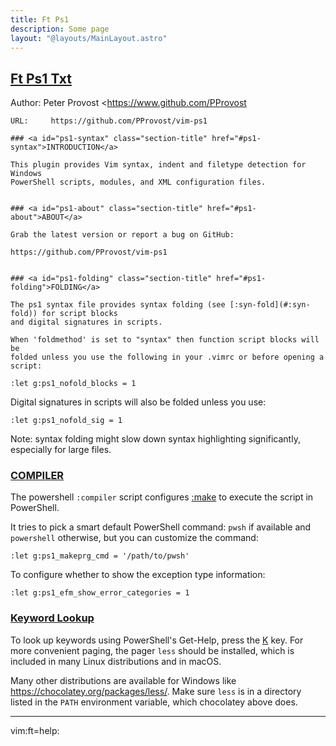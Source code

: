 ```yaml
---
title: Ft Ps1
description: Some page
layout: "@layouts/MainLayout.astro"
---
```



## <a id="A Windows PowerShell syntax plugin for Vim" class="section-title" href="#A Windows PowerShell syntax plugin for Vim"> Ft Ps1 Txt</a> 

Author:  Peter Provost <https://www.github.com/PProvost
```License: Apache 2.0
URL:     https://github.com/PProvost/vim-ps1

### <a id="ps1-syntax" class="section-title" href="#ps1-syntax">INTRODUCTION</a>

This plugin provides Vim syntax, indent and filetype detection for Windows
PowerShell scripts, modules, and XML configuration files.


### <a id="ps1-about" class="section-title" href="#ps1-about">ABOUT</a>

Grab the latest version or report a bug on GitHub:

https://github.com/PProvost/vim-ps1


### <a id="ps1-folding" class="section-title" href="#ps1-folding">FOLDING</a>

The ps1 syntax file provides syntax folding (see [:syn-fold](#:syn-fold)) for script blocks
and digital signatures in scripts.

When 'foldmethod' is set to "syntax" then function script blocks will be
folded unless you use the following in your .vimrc or before opening a script:

:let g:ps1_nofold_blocks = 1
```

Digital signatures in scripts will also be folded unless you use: 
```
:let g:ps1_nofold_sig = 1
```

Note: syntax folding might slow down syntax highlighting significantly,
especially for large files.


### <a id="ps1-compiler" class="section-title" href="#ps1-compiler">COMPILER</a>

The powershell `:compiler` script configures [:make](#:make) to execute the script in
PowerShell.

It tries to pick a smart default PowerShell command: `pwsh` if available and
`powershell` otherwise, but you can customize the command: 
```
:let g:ps1_makeprg_cmd = '/path/to/pwsh'
```

To configure whether to show the exception type information: 
```
:let g:ps1_efm_show_error_categories = 1
```


### <a id="ps1-keyword" class="section-title" href="#ps1-keyword">Keyword Lookup</a>

To look up keywords using PowerShell's Get-Help, press the [K](#K) key. For more
convenient paging, the pager `less` should be installed, which is included in
many Linux distributions and in macOS.

Many other distributions are available for Windows like
https://chocolatey.org/packages/less/. Make sure `less` is in a directory
listed in the `PATH` environment variable, which chocolatey above does.

------------------------------------------------------------------------------
vim:ft=help:

